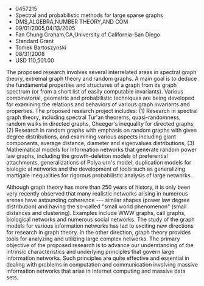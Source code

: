 
* 0457215
* Spectral and probabilistic methods for large sparse graphs
* DMS,ALGEBRA,NUMBER THEORY,AND COM
* 09/01/2005,04/13/2005
* Fan Chung Graham,CA,University of California-San Diego
* Standard Grant
* Tomek Bartoszynski
* 08/31/2008
* USD 110,501.00

The proposed research involves several interrelated areas in spectral graph
theory, extremal graph theory and random graphs. A main goal is to deduce the
fundamental properties and structures of a graph from its graph spectrum (or
from a short list of easily computable invariants). Various combinatorial,
geometric and probabilistic techniques are being developed for examining the
relations and behaviors of various graph invariants and properties. The proposed
research project includes: (1) Research in spectral graph theory, including
spectral Tur'an theorems, quasi-randomness, random walks in directed graphs,
Cheeger's inequality for directed graphs, (2) Research in random graphs with
emphasis on random graphs with given degree distributions, and examining various
aspects including giant components, average distance, diameter and eigenvalues
distributions, (3) Mathematical models for information networks that generate
random power law graphs, including the growth-deletion models of preferential
attachments, generalizations of Polya urn's model, duplication models for
biologic al networks and the development of tools such as generalizing martigale
inequalities for rigorous probabilistic analysis of large networks.

Although graph theory has more than 250 years of history, it is only been very
recently observed that many realistic networks arising in numerous arenas have
astounding coherence --- similar shapes (power law degree distribution) and
having the so-called "small world phenomenon" (small distances and clustering).
Examples include WWW graphs, call graphs, biological networks and numerous
social networks. The study of the graph models for various information networks
has led to exciting new directions for research in graph theory. In the other
direction, graph theory provides tools for analyzing and utilizing large complex
networks. The primary objective of the proposed research is to advance our
understanding of the intrinsic characteristics and underlying principles that
govern large information networks. Such principles are quite effective and
essential in dealing with problems in computation and communication involving
massive information networks that arise in Internet computing and massive data
sets.


